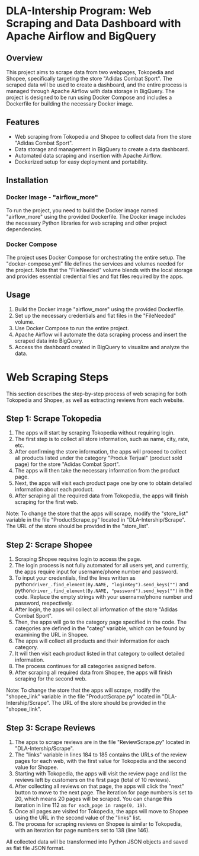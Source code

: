 # DLA-Intership Program: Web Scraping and Data Dashboard with Apache Airflow and BigQuery

## Overview

This project aims to scrape data from two webpages, Tokopedia and Shopee, specifically targeting the store "Adidas Combat Sport". The scraped data will be used to create a dashboard, and the entire process is managed through Apache Airflow with data storage in BigQuery. The project is designed to be run using Docker Compose and includes a Dockerfile for building the necessary Docker image.

## Features

- Web scraping from Tokopedia and Shopee to collect data from the store "Adidas Combat Sport".
- Data storage and management in BigQuery to create a data dashboard.
- Automated data scraping and insertion with Apache Airflow.
- Dockerized setup for easy deployment and portability.

## Installation

### Docker Image - "airflow_more"

To run the project, you need to build the Docker image named "airflow_more" using the provided Dockerfile. The Docker image includes the necessary Python libraries for web scraping and other project dependencies.

### Docker Compose

The project uses Docker Compose for orchestrating the entire setup. The "docker-compose.yml" file defines the services and volumes needed for the project. Note that the "FileNeeded" volume blends with the local storage and provides essential credential files and flat files required by the apps.

## Usage

1. Build the Docker image "airflow_more" using the provided Dockerfile.
2. Set up the necessary credentials and flat files in the "FileNeeded" volume.
3. Use Docker Compose to run the entire project.
4. Apache Airflow will automate the data scraping process and insert the scraped data into BigQuery.
5. Access the dashboard created in BigQuery to visualize and analyze the data.

# Web Scraping Steps

This section describes the step-by-step process of web scraping for both Tokopedia and Shopee, as well as extracting reviews from each website.

## Step 1: Scrape Tokopedia

1. The apps will start by scraping Tokopedia without requiring login.
2. The first step is to collect all store information, such as name, city, rate, etc.
3. After confirming the store information, the apps will proceed to collect all products listed under the category "Produk Terjual" (product sold page) for the store "Adidas Combat Sport".
4. The apps will then take the necessary information from the product page.
5. Next, the apps will visit each product page one by one to obtain detailed information about each product.
6. After scraping all the required data from Tokopedia, the apps will finish scraping for the first web.

Note: To change the store that the apps will scrape, modify the "store_list" variable in the file "ProductScrape.py" located in "DLA-Intership/Scrape". The URL of the store should be provided in the "store_list".

## Step 2: Scrape Shopee

1. Scraping Shopee requires login to access the page.
2. The login process is not fully automated for all users yet, and currently, the apps require input for username/phone number and password.
3. To input your credentials, find the lines written as python```driver_.find_element(By.NAME, "loginKey").send_keys("")``` and python```driver_.find_element(By.NAME, "password").send_keys("")``` in the code. Replace the empty strings with your username/phone number and password, respectively.
4. After login, the apps will collect all information of the store "Adidas Combat Sport".
5. Then, the apps will go to the category page specified in the code. The categories are defined in the "categ" variable, which can be found by examining the URL in Shopee.
6. The apps will collect all products and their information for each category.
7. It will then visit each product listed in that category to collect detailed information.
8. The process continues for all categories assigned before.
9. After scraping all required data from Shopee, the apps will finish scraping for the second web.

Note: To change the store that the apps will scrape, modify the "shopee_link" variable in the file "ProductScrape.py" located in "DLA-Intership/Scrape". The URL of the store should be provided in the "shopee_link".

## Step 3: Scrape Reviews

1. The apps to scrape reviews are in the file "ReviewScrape.py" located in "DLA-Intership/Scrape".
2. The "links" variable in lines 184 to 185 contains the URLs of the review pages for each web, with the first value for Tokopedia and the second value for Shopee.
3. Starting with Tokopedia, the apps will visit the review page and list the reviews left by customers on the first page (total of 10 reviews).
4. After collecting all reviews on that page, the apps will click the "next" button to move to the next page. The iteration for page numbers is set to 20, which means 20 pages will be scraped. You can change this iteration in line 112 as `for each_page in range(0, 19)`.
5. Once all pages are visited for Tokopedia, the apps will move to Shopee using the URL in the second value of the "links" list.
6. The process for scraping reviews on Shopee is similar to Tokopedia, with an iteration for page numbers set to 138 (line 146).

All collected data will be transformed into Python JSON objects and saved as flat file JSON format.

